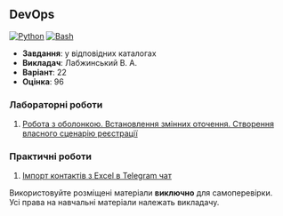 ## DevOps

[![Python](https://img.shields.io/badge/Python-005494?style=for-the-badge&logo=python&logoColor=yellow)](#)
[![Bash](https://img.shields.io/badge/Bash-374B42?style=for-the-badge&logo=gnubash&logoColor=white)](#)

- **Завдання**: у відповідних каталогах
- **Викладач**: Лабжинський В. А.
- **Варіант**: 22 
- **Оцінка**: 96

### Лабораторні роботи
  1. [Робота з оболонкою. Встановлення змінних оточення. Створення власного сценарію реєстрації](./Lab1/)

### Практичні роботи
  1. [Імпорт контактів з Excel в Telegram чат](./TelegramImportTask/)

Використовуйте розміщені матеріали **виключно** для самоперевірки. <br>
Усі права на навчальні матеріали належать викладачу.